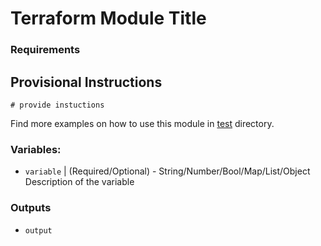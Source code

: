 # Terraform Module Title

### Requirements

## Provisional Instructions

```
# provide instuctions
```

Find more examples on how to use this module in [test](./test) directory.

### Variables:

- `variable` | (Required/Optional) - String/Number/Bool/Map/List/Object
  Description of the variable

### Outputs

- `output`
